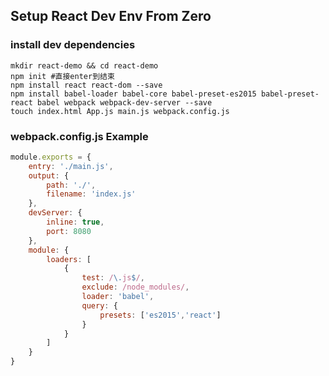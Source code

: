 ## Setup React Dev Env From Zero

### install dev dependencies

```shell
mkdir react-demo && cd react-demo
npm init #直接enter到结束
npm install react react-dom --save
npm install babel-loader babel-core babel-preset-es2015 babel-preset-react babel webpack webpack-dev-server --save
touch index.html App.js main.js webpack.config.js
```

### webpack.config.js Example

```javascript
module.exports = {
    entry: './main.js',
    output: {
        path: './',
        filename: 'index.js'
    },
    devServer: {
        inline: true,
        port: 8080
    },
    module: {
        loaders: [
            {
                test: /\.js$/,
                exclude: /node_modules/,
                loader: 'babel',
                query: {
                    presets: ['es2015','react']
                }
            }
        ]
    }
}
```

